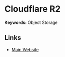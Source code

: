 # Cloudflare R2

**Keywords:** Object Storage

## Links

- [Main Website](https://cloudflare.com/developer-platform/r2)
